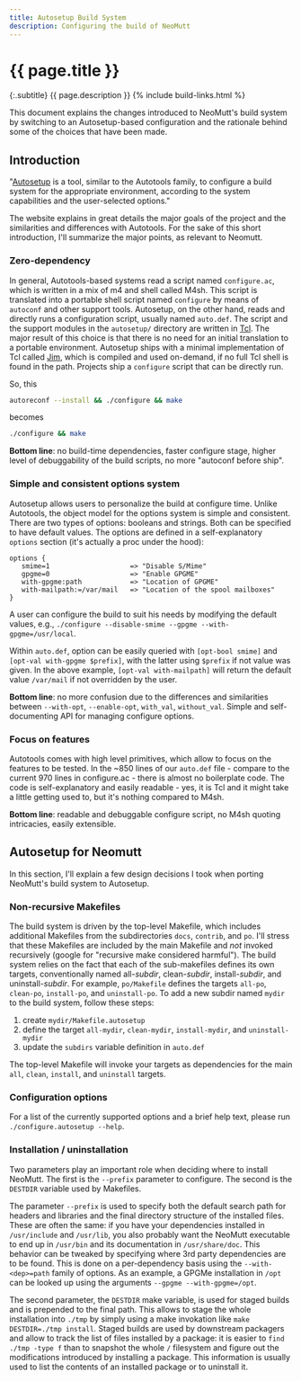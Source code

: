 ```yaml
---
title: Autosetup Build System
description: Configuring the build of NeoMutt
---
```


# {{ page.title }}

{:.subtitle}
{{ page.description }}
{% include build-links.html %}

This document explains the changes introduced to NeoMutt's build system by
switching to an Autosetup-based configuration and the rationale behind some of
the choices that have been made.

## Introduction

"[Autosetup](https://msteveb.github.io/autosetup/) is a tool, similar to the
Autotools family, to configure a build system for the appropriate environment,
according to the system capabilities and the user-selected options."

The website explains in great details the major goals of the project and the
similarities and differences with Autotools. For the sake of this short
introduction, I'll summarize the major points, as relevant to Neomutt.

### Zero-dependency

In general, Autotools-based systems read a script named `configure.ac`, which
is written in a mix of m4 and shell called M4sh. This script is translated into
a portable shell script named `configure` by means of `autoconf` and other
support tools.
Autosetup, on the other hand, reads and directly runs a configuration script,
usually named `auto.def`. The script and the support modules in the
`autosetup/` directory are written in [Tcl](https://tcl.tk). The major result
of this choice is that there is no need for an initial translation to a
portable environment.  Autosetup ships with a minimal implementation of Tcl
called [Jim](http://jim.tcl.tk), which is compiled and used on-demand, if no
full Tcl shell is found in the path.  Projects ship a `configure` script that
can be directly run.

So, this

```sh
autoreconf --install && ./configure && make
```

becomes

```sh
./configure && make
```

**Bottom line**: no build-time dependencies, faster configure stage, higher
level of debuggability of the build scripts, no more "autoconf before ship".

### Simple and consistent options system

Autosetup allows users to personalize the build at configure time. Unlike
Autotools, the object model for the options system is simple and consistent.
There are two types of options: booleans and strings. Both can be specified to
have default values. The options are defined in a self-explanatory `options`
section (it's actually a proc under the hood):

```
options {
   smime=1                    => "Disable S/Mime"
   gpgme=0                    => "Enable GPGME"
   with-gpgme:path            => "Location of GPGME"
   with-mailpath:=/var/mail   => "Location of the spool mailboxes"
}
```

A user can configure the build to suit his needs by modifying the default
values, e.g.,
`./configure --disable-smime --gpgme --with-gpgme=/usr/local`.

Within `auto.def`, option can be easily queried with `[opt-bool smime]` and
`[opt-val with-gpgme $prefix]`, with the latter using `$prefix` if not value
was given. In the above example, `[opt-val with-mailpath]` will return the
default value `/var/mail` if not overridden by the user.

**Bottom line**: no more confusion due to the differences and similarities
between `--with-opt`, `--enable-opt`, `with_val`, `without_val`.  Simple and
self-documenting API for managing configure options.

### Focus on features

Autotools comes with high level primitives, which allow to focus on the
features to be tested. In the ~850 lines of our `auto.def` file - compare to
the current 970 lines in configure.ac - there is almost no boilerplate code.
The code is self-explanatory and easily readable - yes, it is Tcl and it might
take a little getting used to, but it's nothing compared to M4sh.

**Bottom line**: readable and debuggable configure script, no M4sh quoting
intricacies, easily extensible.

## Autosetup for Neomutt

In this section, I'll explain a few design decisions I took when porting
NeoMutt's build system to Autosetup.

### Non-recursive Makefiles

The build system is driven by the top-level Makefile, which includes additional
Makefiles from the subdirectories `docs`, `contrib`, and `po`. I'll stress that
these Makefiles are included by the main Makefile and *not* invoked recursively
(google for "recursive make considered harmful"). The build system relies on
the fact that each of the sub-makefiles defines its own targets, conventionally
named all-*subdir*, clean-*subdir*, install-*subdir*, and uninstall-*subdir*.
For example, `po/Makefile` defines the targets `all-po`, `clean-po`,
`install-po`, and `uninstall-po`. To add a new subdir named `mydir` to the
build system, follow these steps:

1. create `mydir/Makefile.autosetup`
2. define the target `all-mydir`, `clean-mydir`, `install-mydir`, and
   `uninstall-mydir`
3. update the `subdirs` variable definition in `auto.def`

The top-level Makefile will invoke your targets as dependencies for the main
`all`, `clean`, `install`, and `uninstall` targets.

### Configuration options

For a list of the currently supported options and a brief help text, please run
`./configure.autosetup --help`.

### Installation / uninstallation

Two parameters play an important role when deciding where to install NeoMutt.
The first is the `--prefix` parameter to configure. The second is the `DESTDIR`
variable used by Makefiles.

The parameter `--prefix` is used to specify both the default search path for
headers and libraries and the final directory structure of the installed files.
These are often the same: if you have your dependencies installed in
`/usr/include` and `/usr/lib`, you also probably want the NeoMutt executable to
end up in `/usr/bin` and its documentation in `/usr/share/doc`. This behavior
can be tweaked by specifying where 3rd party dependencies are to be found. This
is done on a per-dependency basis using the `--with-<dep>=path` family of
options. As an example, a GPGMe installation in `/opt` can be looked up using
the arguments `--gpgme --with-gpgme=/opt`.

The second parameter, the `DESTDIR` make variable, is used for staged builds
and is prepended to the final path. This allows to stage the whole installation
into `./tmp` by simply using a make invokation like `make DESTDIR=./tmp
install`.
Staged builds are used by downstream packagers and allow to track the list of
files installed by a package: it is easier to `find ./tmp -type f` than to
snapshot the whole `/` filesystem and figure out the modifications introduced
by installing a package. This information is usually used to list the contents
of an installed package or to uninstall it.
